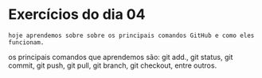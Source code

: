 # Exercícios do dia 04
    hoje aprendemos sobre sobre os principais comandos GitHub e como eles funcionam.
 os principais comandos que aprendemos são: git add., git status, git commit, git push,
 git pull, git branch, git checkout, entre outros.

